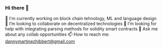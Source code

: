 ### Hi there 👋

🔭 I'm currently working on block chain tehnology, ML and language design
👯 I’m looking to collaborate on decentralized technologies
🤔 I’m looking for help with integrating parsing methods for solidity smart contracts
💬 Ask me about any collab opportunities 
📫 How to reach me: dannymartinezhibbert@gmail.com
